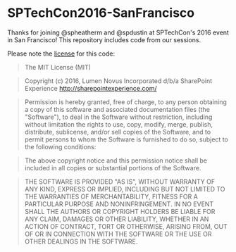 # SPTechCon2016-SanFrancisco

Thanks for joining @spheatherm and @spdustin at SPTechCon's 2016 event in San Francisco! This repository includes code from our sessions.

Please note the [license](LICENSE.txt) for this code:

> The MIT License (MIT)

> Copyright (c) 2016, Lumen Novus Incorporated d/b/a SharePoint Experience
> http://sharepointexperience.com/

> Permission is hereby granted, free of charge, to any person obtaining a copy of this software and associated documentation files (the "Software"), to deal in the Software without restriction, including without limitation the rights to use, copy, modify, merge, publish, distribute, sublicense, and/or sell copies of the Software, and to permit persons to whom the Software is furnished to do so, subject to the following conditions:

> The above copyright notice and this permission notice shall be included in all copies or substantial portions of the Software.

> THE SOFTWARE IS PROVIDED "AS IS", WITHOUT WARRANTY OF ANY KIND, EXPRESS OR IMPLIED, INCLUDING BUT NOT LIMITED TO THE WARRANTIES OF MERCHANTABILITY, FITNESS FOR A PARTICULAR PURPOSE AND NONINFRINGEMENT. IN NO EVENT SHALL THE AUTHORS OR COPYRIGHT HOLDERS BE LIABLE FOR ANY CLAIM, DAMAGES OR OTHER LIABILITY, WHETHER IN AN ACTION OF CONTRACT, TORT OR OTHERWISE, ARISING FROM, OUT OF OR IN CONNECTION WITH THE SOFTWARE OR THE USE OR OTHER DEALINGS IN THE SOFTWARE.
